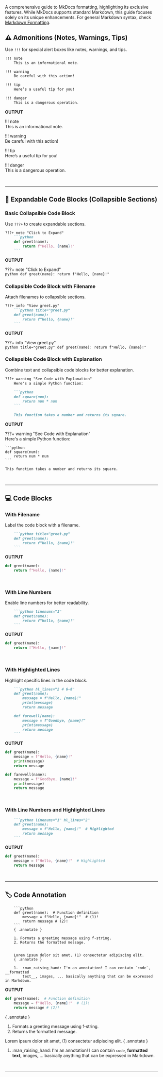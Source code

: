 A comprehensive guide to MkDocs formatting, highlighting its exclusive features. While MkDocs supports standard Markdown, this guide focuses solely on its unique enhancements. For general Markdown syntax, check [Markdown Formatting](markdown.md).

## ⚠️ Admonitions (Notes, Warnings, Tips)  
Use `!!!` for special alert boxes like notes, warnings, and tips.
```md
!!! note
    This is an informational note.

!!! warning
    Be careful with this action!

!!! tip
    Here’s a useful tip for you!

!!! danger
    This is a dangerous operation.
```

**OUTPUT**
  
!!! note  
    This is an informational note.  

!!! warning  
    Be careful with this action!  

!!! tip  
    Here’s a useful tip for you!  

!!! danger  
    This is a dangerous operation.  




<br>

---




## 📂 Expandable Code Blocks (Collapsible Sections)  

### Basic Collapsible Code Block
Use `???+` to create expandable sections.
```md
???+ note "Click to Expand"
    ```python
    def greet(name):
        return f"Hello, {name}!"
    ```
```

**OUTPUT**  

???+ note "Click to Expand"  
    ```python
    def greet(name):
        return f"Hello, {name}!"
    ```

### Collapsible Code Block with Filename
Attach filenames to collapsible sections.
```md
???+ info "View greet.py"
    ```python title="greet.py"
    def greet(name):
        return f"Hello, {name}!"
    ```
```

**OUTPUT**  

???+ info "View greet.py"  
    ```python title="greet.py"
    def greet(name):
        return f"Hello, {name}!"
    ```

### Collapsible Code Block with Explanation
Combine text and collapsible code blocks for better explanation.
```md
???+ warning "See Code with Explanation"
    Here's a simple Python function:
    
    ```python
    def square(num):
        return num * num
    ```
    
    This function takes a number and returns its square.
```

**OUTPUT**  

???+ warning "See Code with Explanation"  
    Here's a simple Python function:  
    
    ```python
    def square(num):
        return num * num
    ```
    
    This function takes a number and returns its square.




<br>

---



## 💻 Code Blocks  

### With Filename  
Label the code block with a filename.
```md
    ```python title="greet.py"
    def greet(name):
        return f"Hello, {name}!"
    ```
```

**OUTPUT**
  
```python title="greet.py"
def greet(name):
    return f"Hello, {name}!"
```

<br>


### With Line Numbers  
Enable line numbers for better readability.
```md
    ```python linenums="1"
    def greet(name):
        return f"Hello, {name}!"
    ```
```

**OUTPUT**
  
```python linenums="1"
def greet(name):
    return f"Hello, {name}!"
```

<br>


### With Highlighted Lines  
Highlight specific lines in the code block.
```md
    ```python hl_lines="2 4 6-8"
    def greet(name):
        message = f"Hello, {name}!" 
        print(message)  
        return message

    def farewell(name):
        message = f"Goodbye, {name}!" 
        print(message)
        return message  
    ```
```

**OUTPUT**
  
```python hl_lines="2 4 6-8"
def greet(name):
    message = f"Hello, {name}!"  
    print(message)  
    return message

def farewell(name):
    message = f"Goodbye, {name}!"
    print(message)
    return message  
```

<br>


### With Line Numbers and Highlighted Lines  
```md
    ```python linenums="1" hl_lines="2"
    def greet(name):
        message = f"Hello, {name}!"  # Highlighted
        return message
    ```
```

**OUTPUT**
  
```python linenums="1" hl_lines="2"
def greet(name):
    message = f"Hello, {name}!"  # Highlighted
    return message
```





<br>

---




## 🏷️ Code Annotation

```
    ```python
    def greet(name):  # Function definition
        message = f"Hello, {name}!"  # (1)!  
        return message # (2)!
    ```
    { .annotate }

    1. Formats a greeting message using f-string.  
    2. Returns the formatted message. 


    Lorem ipsum dolor sit amet, (1) consectetur adipiscing elit.
    { .annotate }

    1.  :man_raising_hand: I'm an annotation! I can contain `code`, __formatted
        text__, images, ... basically anything that can be expressed in Markdown.
```

**OUTPUT**
  
```python
def greet(name):  # Function definition
    message = f"Hello, {name}!"  # (1)!  
    return message # (2)!
```
{ .annotate }

1. Formats a greeting message using f-string.  
2. Returns the formatted message.
  
Lorem ipsum dolor sit amet, (1) consectetur adipiscing elit.
{ .annotate }

1.  :man_raising_hand: I'm an annotation! I can contain `code`, __formatted
    text__, images, ... basically anything that can be expressed in Markdown.





<br>

---





